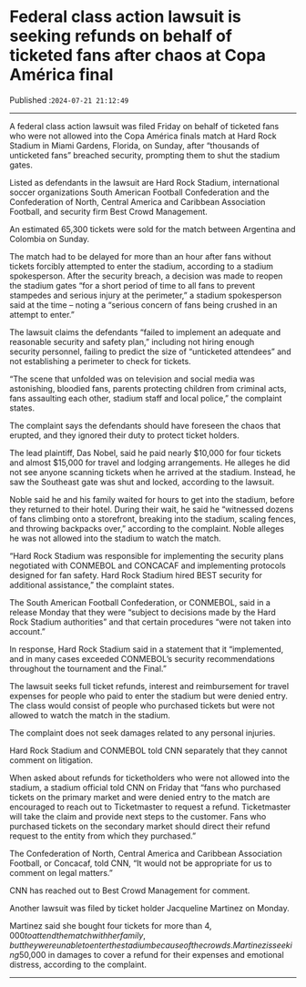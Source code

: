 # Federal class action lawsuit is seeking refunds on behalf of ticketed fans after chaos at Copa América final

Published :`2024-07-21 21:12:49`

---

A federal class action lawsuit was filed Friday on behalf of ticketed fans who were not allowed into the Copa América finals match at Hard Rock Stadium in Miami Gardens, Florida, on Sunday, after “thousands of unticketed fans” breached security, prompting them to shut the stadium gates.

Listed as defendants in the lawsuit are Hard Rock Stadium, international soccer organizations South American Football Confederation and the Confederation of North, Central America and Caribbean Association Football, and security firm Best Crowd Management.

An estimated 65,300 tickets were sold for the match between Argentina and Colombia on Sunday.

The match had to be delayed for more than an hour after fans without tickets forcibly attempted to enter the stadium, according to a stadium spokesperson. After the security breach, a decision was made to reopen the stadium gates “for a short period of time to all fans to prevent stampedes and serious injury at the perimeter,” a stadium spokesperson said at the time – noting a “serious concern of fans being crushed in an attempt to enter.”

The lawsuit claims the defendants “failed to implement an adequate and reasonable security and safety plan,” including not hiring enough security personnel, failing to predict the size of “unticketed attendees” and not establishing a perimeter to check for tickets.

“The scene that unfolded was on television and social media was astonishing, bloodied fans, parents protecting children from criminal acts, fans assaulting each other, stadium staff and local police,” the complaint states.

The complaint says the defendants should have foreseen the chaos that erupted, and they ignored their duty to protect ticket holders.

The lead plaintiff, Das Nobel, said he paid nearly $10,000 for four tickets and almost $15,000 for travel and lodging arrangements. He alleges he did not see anyone scanning tickets when he arrived at the stadium. Instead, he saw the Southeast gate was shut and locked, according to the lawsuit.

Noble said he and his family waited for hours to get into the stadium, before they returned to their hotel. During their wait, he said he “witnessed dozens of fans climbing onto a storefront, breaking into the stadium, scaling fences, and throwing backpacks over,” according to the complaint. Noble alleges he was not allowed into the stadium to watch the match.

“Hard Rock Stadium was responsible for implementing the security plans negotiated with CONMEBOL and CONCACAF and implementing protocols designed for fan safety. Hard Rock Stadium hired BEST security for additional assistance,” the complaint states.

The South American Football Confederation, or CONMEBOL, said in a release Monday that they were “subject to decisions made by the Hard Rock Stadium authorities” and that certain procedures “were not taken into account.”

In response, Hard Rock Stadium said in a statement that it “implemented, and in many cases exceeded CONMEBOL’s security recommendations throughout the tournament and the Final.”

The lawsuit seeks full ticket refunds, interest and reimbursement for travel expenses for people who paid to enter the stadium but were denied entry. The class would consist of people who purchased tickets but were not allowed to watch the match in the stadium.

The complaint does not seek damages related to any personal injuries.

Hard Rock Stadium and CONMEBOL told CNN separately that they cannot comment on litigation.

When asked about refunds for ticketholders who were not allowed into the stadium, a stadium official told CNN on Friday that “fans who purchased tickets on the primary market and were denied entry to the match are encouraged to reach out to Ticketmaster to request a refund. Ticketmaster will take the claim and provide next steps to the customer. Fans who purchased tickets on the secondary market should direct their refund request to the entity from which they purchased.”

The Confederation of North, Central America and Caribbean Association Football, or Concacaf, told CNN, “It would not be appropriate for us to comment on legal matters.”

CNN has reached out to Best Crowd Management for comment.

Another lawsuit was filed by ticket holder Jacqueline Martinez on Monday.

Martinez said she bought four tickets for more than $4,000 to attend the match with her family, but they were unable to enter the stadium because of the crowds. Martinez is seeking $50,000 in damages to cover a refund for their expenses and emotional distress, according to the complaint.

---

